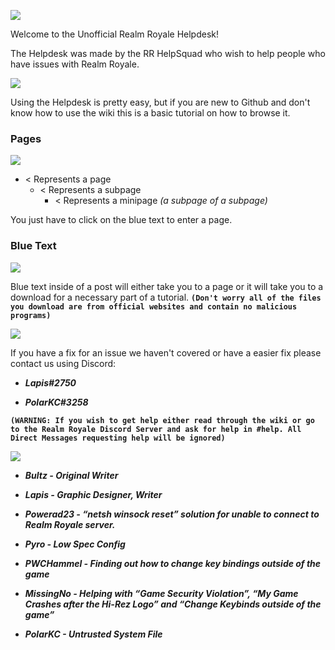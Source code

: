![](https://i.imgur.com/UE6W8Y0.png)

Welcome to the Unofficial Realm Royale Helpdesk!

The Helpdesk was made by the RR HelpSquad who wish to help people who have issues with Realm Royale.

![](https://i.imgur.com/uilQdPp.png)

Using the Helpdesk is pretty easy, but if you are new to Github and don't know how to use the wiki this is a basic tutorial on how to browse it.

### Pages

![](https://i.imgur.com/6fULVyx.png)

* < Represents a page
   * < Represents a subpage
      * < Represents a minipage _(a subpage of a subpage)_

You just have to click on the blue text to enter a page.

### Blue Text

![](https://i.imgur.com/hfINOWw.png)

Blue text inside of a post will either take you to a page or it will take you to a download for a necessary part of a tutorial. **`(Don't worry all of the files you download are from official websites and contain no malicious programs)`**

![](https://i.imgur.com/PyL0rSG.png)

If you have a fix for an issue we haven't covered or have a easier fix please contact us using Discord:

* _**Lapis#2750**_

* _**PolarKC#3258**_

**`(WARNING: If you wish to get help either read through the wiki or go to the Realm Royale Discord Server and ask for help in #help. All Direct Messages requesting help will be ignored)`**

![](https://i.imgur.com/7a62T5W.png)

* _**Bultz - Original Writer**_

* _**Lapis - Graphic Designer, Writer**_

* _**Powerad23 - “netsh winsock reset” solution for unable to connect to Realm Royale server.**_

* _**Pyro - Low Spec Config**_

* _**PWCHammel - Finding out how to change key bindings outside of the game**_

* _**MissingNo - Helping with “Game Security Violation”, “My Game Crashes after the Hi-Rez Logo” and “Change Keybinds outside of the game”**_

* _**PolarKC - Untrusted System File**_





